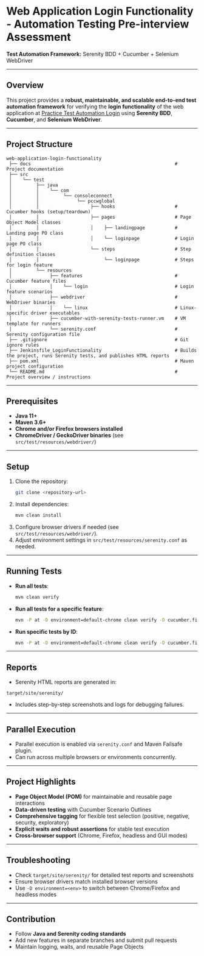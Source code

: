 # Web Application Login Functionality - Automation Testing Pre-interview Assessment

**Test Automation Framework:** Serenity BDD + Cucumber + Selenium WebDriver

---

## Overview
This project provides a **robust, maintainable, and scalable end-to-end test automation framework** for verifying the **login functionality** of the web application at [Practice Test Automation Login](https://practicetestautomation.com/practice-test-login) using **Serenity BDD**, **Cucumber**, and **Selenium WebDriver**.

---

## Project Structure

```
web-application-login-functionality
 ├── docs                                                     # Project documentation
 ├── src
 │    └── test
 │         ├── java
 │         │    └── com
 │         │         └── consoleconnect
 │         │              └── pccwglobal
 │         │                   ├── hooks                      # Cucumber hooks (setup/teardown)
 │         │                   ├── pages                      # Page Object Model classes
 │         │                   │    ├── landingpage           # Landing page PO class
 │         │                   │    └── loginpage             # Login page PO class
 │         │                   └── steps                      # Step definition classes
 │         │                        └── loginpage             # Steps for login feature
 │         └── resources	 
 │              ├── features                                  # Cucumber feature files
 │              │    └── login                                # Login feature scenarios
 │              ├── webdriver                                 # WebDriver binaries
 │              │    └── linux                                # Linux-specific driver executables
 │	            ├── cucumber-with-serenity-tests-runner.vm    # VM template for runners
 │              └── serenity.conf                             # Serenity configuration file
 ├── .gitignore                                               # Git ignore rules
 ├── Jenkinsfile_LoginFunctionality                           # Builds the project, runs Serenity tests, and publishes HTML reports
 ├── pom.xml                                                  # Maven project configuration
 └── README.md                                                # Project overview / instructions
```

---

## Prerequisites
- **Java 11+**
- **Maven 3.6+**
- **Chrome and/or Firefox browsers installed**
- **ChromeDriver / GeckoDriver binaries** (see `src/test/resources/webdriver/`)

---

## Setup
1. Clone the repository:
   ```bash
   git clone <repository-url>
   ``` 
2. Install dependencies:
   ```bash
   mvn clean install
   ```
3. Configure browser drivers if needed (see `src/test/resources/webdriver/`).
4. Adjust environment settings in `src/test/resources/serenity.conf` as needed.

---

## Running Tests
- **Run all tests**:
  ```bash
  mvn clean verify
  ```
- **Run all tests for a specific feature**:
  ```bash
  mvn -P at -D environment=default-chrome clean verify -D cucumber.filter.tags="@feature:login"
  ```
- **Run specific tests by ID**:
  ```bash
  mvn -P at -D environment=default-chrome clean verify -D cucumber.filter.tags="@id:login-001 or @id:login-002 or @id:login-003"
  ```

---
  
## Reports
- Serenity HTML reports are generated in: 
 ```
 target/site/serenity/
 ``` 
- Includes step-by-step screenshots and logs for debugging failures.

---

## Parallel Execution
- Parallel execution is enabled via `serenity.conf` and Maven Failsafe plugin.
- Can run across multiple browsers or environments concurrently.

---

## Project Highlights
- **Page Object Model (POM)** for maintainable and reusable page interactions
- **Data-driven testing** with Cucumber Scenario Outlines
- **Comprehensive tagging** for flexible test selection (positive, negative, security, exploratory)
- **Explicit waits and robust assertions** for stable test execution
- **Cross-browser support** (Chrome, Firefox, headless and GUI modes)

---

## Troubleshooting
- Check `target/site/serenity/` for detailed test reports and screenshots
- Ensure browser drivers match installed browser versions
- Use `-D environment=<env>` to switch between Chrome/Firefox and headless modes

---

## Contribution
- Follow **Java and Serenity coding standards**
- Add new features in separate branches and submit pull requests
- Maintain logging, waits, and reusable Page Objects